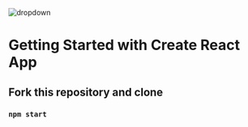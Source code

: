 ![dropdown](https://user-images.githubusercontent.com/106471977/206128413-ada170ae-33db-41a4-9243-aa6d69e73066.gif)

# Getting Started with Create React App

## Fork this repository and clone

### `npm start`
